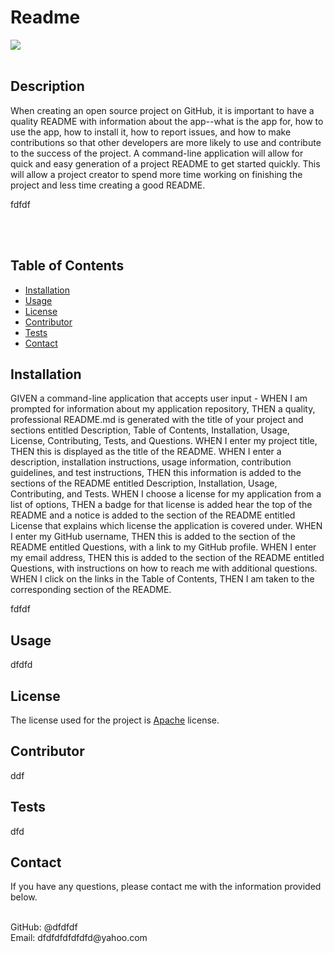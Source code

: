 # Readme <br>

<img src="(https://img.shields.io/badge/License-Apache-red.svg)](https://opensource.org/licenses/Apache)">
<br></br>

<h2>Description</h2> 
When creating an open source project on GitHub, it is important to have a quality README with information about the app--what is the app for, how to use the app, how to install it, how to report issues, and how to make contributions so that other developers are more likely to use and contribute to the success of the project. A command-line application will allow for quick and easy generation of a project README to get started quickly.
 This will allow a project creator to spend more time working on finishing the project and less time creating a good README.
<p>fdfdf</p>
<br></br>

<h2>Table of Contents</h2>
  <ul> 
   <li><a href="#Installation">Installation</a></li> 
   <li><a href="#Usage">Usage</a></li>   
   <li><a href="#License">License</a></li>   
   <li><a href="#Contributor">Contributor</a></li>   
   <li><a href="#Tests">Tests</a></li>   
   <li><a href="#Contact">Contact</a></li>                         
  </ul>

  <h2 id="Installation">Installation</h2>  
  GIVEN a command-line application that accepts user input 
  - WHEN I am prompted for information about my application repository, 
  THEN a quality, professional README.md is generated with the title of your project and sections entitled Description, Table of Contents, Installation, Usage, License, Contributing, Tests, and Questions. 
  WHEN I enter my project title, THEN this is displayed as the title of the README. 
  WHEN I enter a description, installation instructions, usage information, contribution guidelines, and test instructions, 
  THEN this information is added to the sections of the README entitled Description, Installation, Usage, Contributing, and Tests. 
  WHEN I choose a license for my application from a list of options, THEN a badge for that license is added hear the top of the README and a notice is added to the section of the README entitled License that explains which license the application is covered under. 
  WHEN I enter my GitHub username, THEN this is added to the section of the README entitled Questions, with a link to my GitHub profile. 
  WHEN I enter my email address, THEN this is added to the section of the README entitled Questions, with instructions on how to reach me with additional questions. 
  WHEN I click on the links in the Table of Contents, THEN I am taken to the corresponding section of the README.                       
  <p>fdfdf</p>
  <h2 id="Usage">Usage</h2>
  <p>dfdfd</p> 
  <h2 id="License">License</h2>
  <p>The license used for the project is <a href="./README.md">Apache</a> license.</p>
  <h2 id="Contributor">Contributor</h2>
  <p>ddf</p>
  <h2 id="Tests">Tests</h2>
  <p>dfd</p>
  <h2 id="Contact">Contact</h2> 
  <p>If you have any questions, please contact me with the information provided below. </p> <br>
  GitHub: @dfdfdf <br>
  Email: dfdfdfdfdfdfd@yahoo.com